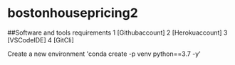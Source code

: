 # bostonhousepricing2
##Software and tools requirements
1 [Githubaccount]
2 [Herokuaccount]
3 [VSCodeIDE]
4 [GitCli]

Create a new environment
'conda create -p venv python==3.7 -y'
